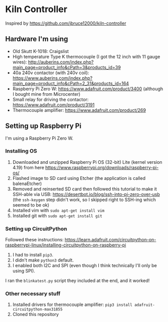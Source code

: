 # Kiln Controller

Inspired by https://github.com/jbruce12000/kiln-controller

## Hardware I'm using

- Old Skutt K-1018: Craigslist
- High temperature Type K thermocouple (I got the 12 inch with 11 gauge wires): http://auberins.com/index.php?main_page=product_info&cPath=3&products_id=39
- 40a 240v contactor (with 240v coil): https://www.auberins.com/index.php?main_page=product_info&cPath=2_31&products_id=164
- Raspberry Pi Zero W: https://www.adafruit.com/product/3400 (although I bought mine from Microcenter)
- Small relay for driving the contactor: https://www.adafruit.com/product/3191
- Thermocouple amplifier: https://www.adafruit.com/product/269

## Setting up Raspberry Pi

I'm using a Raspberry Pi Zero W.

### Installing OS

1. Downloaded and unzipped Raspberry Pi OS (32-bit) Lite (kernel version 4.19) from here https://www.raspberrypi.org/downloads/raspberry-pi-os/
2. Flashed image to SD card using Etcher (the application is called balenaEtcher)
3. Removed and reinserted SD card then followed this tutorial to make it SSH-able via USB: https://desertbot.io/blog/ssh-into-pi-zero-over-usb (the `ssh-keygen` step didn't work, so I skipped right to SSH-ing which seemed to be ok)
4. Installed vim with `sudo apt-get install vim`
5. Installed git with `sudo apt-get install git`

### Setting up CircuitPython

Followed these instructions: https://learn.adafruit.com/circuitpython-on-raspberrypi-linux/installing-circuitpython-on-raspberry-pi

1. I had to install `pip3`.
2. I didn't make `python3` default.
3. I enabled both I2C and SPI (even though I think technically I'll only be using SPI).

I ran the `blinkatest.py` script they included at the end, and it worked!

### Other necessary stuff

1. Installed drivers for thermocouple amplifier: `pip3 install adafruit-circuitpython-max31855`
2. Cloned this repository